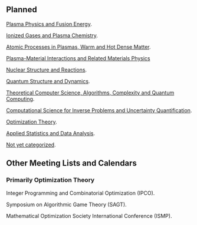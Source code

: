 <head>
  <link rel="stylesheet" href="assets/style.css">
</head>

## Planned

[Plasma Physics and Fusion Energy](https://bjbraams.github.io/calendars/plasma).

[Ionized Gases and Plasma Chemistry](https://bjbraams.github.io/calendars/ionizedgases).

[Atomic Processes in Plasmas, Warm and Hot Dense Matter](https://bjbraams.github.io/calendars/atomic).

[Plasma-Material Interactions and Related Materials Physics](https://bjbraams.github.io/calendars/pmi)

[Nuclear Structure and Reactions](https://bjbraams.github.io/calendars/nuclear).

[Quantum Structure and Dynamics](https://bjbraams.github.io/calendars/qsd).

[Theoretical Computer Science, Algorithms, Complexity and Quantum Computing](https://bjbraams.github.io/calendars/tcs).

[Computational Science for Inverse Problems and Uncertainty Quantification]().

[Optimization Theory](optim).

[Applied Statistics and Data Analysis](https://bjbraams.github.io/calendars/stats).

[Not yet categorized](https://bjbraams.github.io/calendars/inprogress).

## Other Meeting Lists and Calendars

### Primarily Optimization Theory

Integer Programming and Combinatorial Optimization (IPCO).

Symposium on Algorithmic Game Theory (SAGT).

Mathematical Optimization Society International Conference (ISMP).
